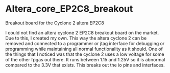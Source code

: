 # Altera_core_EP2C8_breakout
Breakout board for the Cyclone 2 altera EP2C8

I could not find an altera cyclone 2 EP2C8 breakout board on the market. Due to this, I created my own. This way the altera cyclone 2 can be removed and connected to a programmer or jtag interface for debugging or programming while maintaining all normal functionality as it should. One of the things that I noticed was that the cyclone 2 uses a low voltage for some of the other fpgas out there. It runs between 1.15 and 1.25V so it is abnormal compared to the 3.3V that exists. This breaks out the io pins and interfaces. 
